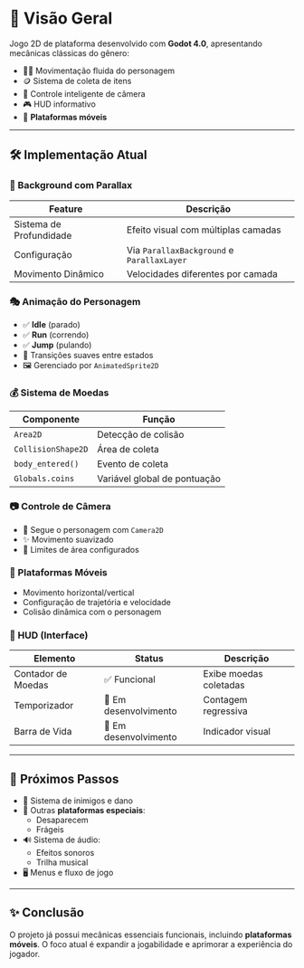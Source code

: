 # 📜 Visão Geral  
Jogo 2D de plataforma desenvolvido com **Godot 4.0**, apresentando mecânicas clássicas do gênero:  
- 🏃‍♂️ Movimentação fluida do personagem  
- 🪙 Sistema de coleta de itens  
- 🎥 Controle inteligente de câmera  
- 🎮 HUD informativo  
- 🧱 **Plataformas móveis**  

---

## 🛠️ Implementação Atual  

### 🌌 Background com Parallax  
| **Feature**            | **Descrição**                              |  
|-------------------------|--------------------------------------------|  
| Sistema de Profundidade | Efeito visual com múltiplas camadas        |  
| Configuração            | Via `ParallaxBackground` e `ParallaxLayer` |  
| Movimento Dinâmico      | Velocidades diferentes por camada          |  

### 🎭 Animação do Personagem  
- ✅ **Idle** (parado)  
- ✅ **Run** (correndo)  
- ✅ **Jump** (pulando)  
- 🔄 Transições suaves entre estados  
- 🖼️ Gerenciado por `AnimatedSprite2D`  

### 💰 Sistema de Moedas  
| **Componente**         | **Função**                          |  
|-------------------------|-------------------------------------|  
| `Area2D`               | Detecção de colisão                |  
| `CollisionShape2D`     | Área de coleta                     |  
| `body_entered()`       | Evento de coleta                   |  
| `Globals.coins`        | Variável global de pontuação       |  

### 📷 Controle de Câmera  
- 🎯 Segue o personagem com `Camera2D`  
- ✨ Movimento suavizado  
- 🚧 Limites de área configurados  

### 🧱 Plataformas Móveis  
- Movimento horizontal/vertical  
- Configuração de trajetória e velocidade  
- Colisão dinâmica com o personagem  

### 🎪 HUD (Interface)  
| **Elemento**         | **Status**            | **Descrição**               |  
|-----------------------|-----------------------|----------------------------|  
| Contador de Moedas    | ✅ Funcional          | Exibe moedas coletadas      |  
| Temporizador          | 🚧 Em desenvolvimento | Contagem regressiva         |  
| Barra de Vida         | 🚧 Em desenvolvimento | Indicador visual           |  

---

## 🚀 Próximos Passos  
- 🎯 Sistema de inimigos e dano  
- 🧱 Outras **plataformas especiais**:  
  - Desaparecem  
  - Frágeis  
- 🔊 Sistema de áudio:  
  - Efeitos sonoros  
  - Trilha musical  
- 🖥️ Menus e fluxo de jogo  

---

## ✨ Conclusão  
O projeto já possui mecânicas essenciais funcionais, incluindo **plataformas móveis**. O foco atual é expandir a jogabilidade e aprimorar a experiência do jogador.  
